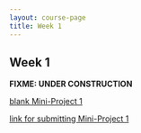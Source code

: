 ```yaml
---
layout: course-page
title: Week 1
---
```


## Week 1

**FIXME: UNDER CONSTRUCTION**

[blank Mini-Project 1](assets/mp/mp1.pdf)

[link for submitting Mini-Project 1](https://docs.google.com/forms/d/e/1FAIpQLSeoURKbu4cTWw0wGhLfuiMjBODipJlRBCNd8cyza3tRRrg8Yw/viewform?usp=sf_link)

